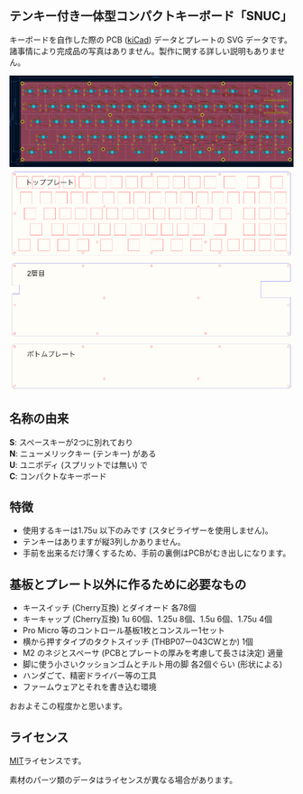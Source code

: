 ## テンキー付き一体型コンパクトキーボード「SNUC」

キーボードを自作した際の PCB ([kiCad](https://www.kicad.org)) データとプレートの SVG データです。  
諸事情により完成品の写真はありません。製作に関する詳しい説明もありません。  

![PCB](./images/PCB.png)  
![Plate](./images/Plate.png)  

## 名称の由来

**S**: スペースキーが2つに別れており  
**N**: ニューメリックキー (テンキー) がある  
**U**: ユニボディ (スプリットでは無い) で  
**C**: コンパクトなキーボード  

## 特徴

- 使用するキーは1.75u 以下のみです (スタビライザーを使用しません)。
- テンキーはありますが縦3列しかありません。
- 手前を出来るだけ薄くするため、手前の裏側はPCBがむき出しになります。

## 基板とプレート以外に作るために必要なもの

- キースイッチ (Cherry互換) とダイオード 各78個
- キーキャップ (Cherry互換) 1u 60個、1.25u 8個、1.5u 6個、1.75u 4個
- Pro Micro 等のコントロール基板1枚とコンスルー1セット
- 横から押すタイプのタクトスイッチ (THBP07ー043CWとか) 1個
- M2 のネジとスペーサ (PCBとプレートの厚みを考慮して長さは決定) 適量
- 脚に使う小さいクッションゴムとチルト用の脚 各2個ぐらい (形状による)
- ハンダごて、精密ドライバー等の工具
- ファームウェアとそれを書き込む環境

おおよそこの程度かと思います。

## ライセンス

[MIT](./LICENSE.txt)ライセンスです。

素材のパーツ類のデータはライセンスが異なる場合があります。
